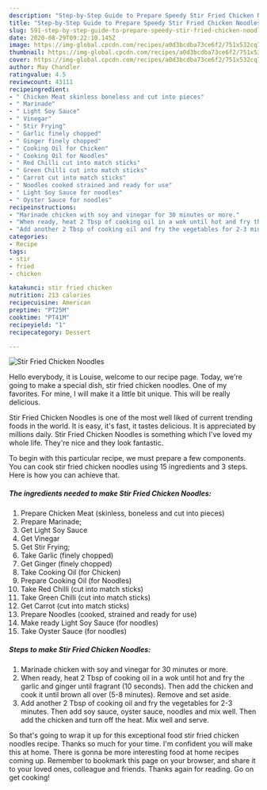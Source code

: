 ```yaml
---
description: "Step-by-Step Guide to Prepare Speedy Stir Fried Chicken Noodles"
title: "Step-by-Step Guide to Prepare Speedy Stir Fried Chicken Noodles"
slug: 591-step-by-step-guide-to-prepare-speedy-stir-fried-chicken-noodles
date: 2020-08-29T09:22:10.145Z
image: https://img-global.cpcdn.com/recipes/a0d3bcdba73ce6f2/751x532cq70/stir-fried-chicken-noodles-recipe-main-photo.jpg
thumbnail: https://img-global.cpcdn.com/recipes/a0d3bcdba73ce6f2/751x532cq70/stir-fried-chicken-noodles-recipe-main-photo.jpg
cover: https://img-global.cpcdn.com/recipes/a0d3bcdba73ce6f2/751x532cq70/stir-fried-chicken-noodles-recipe-main-photo.jpg
author: May Chandler
ratingvalue: 4.5
reviewcount: 43111
recipeingredient:
- " Chicken Meat skinless boneless and cut into pieces"
- " Marinade"
- " Light Soy Sauce"
- " Vinegar"
- " Stir Frying"
- " Garlic finely chopped"
- " Ginger finely chopped"
- " Cooking Oil for Chicken"
- " Cooking Oil for Noodles"
- " Red Chilli cut into match sticks"
- " Green Chilli cut into match sticks"
- " Carrot cut into match sticks"
- " Noodles cooked strained and ready for use"
- " Light Soy Sauce for noodles"
- " Oyster Sauce for noodles"
recipeinstructions:
- "Marinade chicken with soy and vinegar for 30 minutes or more."
- "When ready, heat 2 Tbsp of cooking oil in a wok until hot and fry the garlic and ginger until fragrant (10 seconds). Then add the chicken and cook it until brown all over (5-8 minutes). Remove and set aside."
- "Add another 2 Tbsp of cooking oil and fry the vegetables for 2-3 minutes. Then add soy sauce, oyster sauce, noodles and mix well. Then add the chicken and turn off the heat. Mix well and serve."
categories:
- Recipe
tags:
- stir
- fried
- chicken

katakunci: stir fried chicken 
nutrition: 213 calories
recipecuisine: American
preptime: "PT25M"
cooktime: "PT41M"
recipeyield: "1"
recipecategory: Dessert

---
```



![Stir Fried Chicken Noodles](https://img-global.cpcdn.com/recipes/a0d3bcdba73ce6f2/751x532cq70/stir-fried-chicken-noodles-recipe-main-photo.jpg)

Hello everybody, it is Louise, welcome to our recipe page. Today, we're going to make a special dish, stir fried chicken noodles. One of my favorites. For mine, I will make it a little bit unique. This will be really delicious.

Stir Fried Chicken Noodles is one of the most well liked of current trending foods in the world. It is easy, it's fast, it tastes delicious. It is appreciated by millions daily. Stir Fried Chicken Noodles is something which I've loved my whole life. They're nice and they look fantastic.




To begin with this particular recipe, we must prepare a few components. You can cook stir fried chicken noodles using 15 ingredients and 3 steps. Here is how you can achieve that.

<!--inarticleads1-->

##### The ingredients needed to make Stir Fried Chicken Noodles:

1. Prepare  Chicken Meat (skinless, boneless and cut into pieces)
1. Prepare  Marinade;
1. Get  Light Soy Sauce
1. Get  Vinegar
1. Get  Stir Frying;
1. Take  Garlic (finely chopped)
1. Get  Ginger (finely chopped)
1. Take  Cooking Oil (for Chicken)
1. Prepare  Cooking Oil (for Noodles)
1. Take  Red Chilli (cut into match sticks)
1. Take  Green Chilli (cut into match sticks)
1. Get  Carrot (cut into match sticks)
1. Prepare  Noodles (cooked, strained and ready for use)
1. Make ready  Light Soy Sauce (for noodles)
1. Take  Oyster Sauce (for noodles)




<!--inarticleads2-->

##### Steps to make Stir Fried Chicken Noodles:

1. Marinade chicken with soy and vinegar for 30 minutes or more.
1. When ready, heat 2 Tbsp of cooking oil in a wok until hot and fry the garlic and ginger until fragrant (10 seconds). Then add the chicken and cook it until brown all over (5-8 minutes). Remove and set aside.
1. Add another 2 Tbsp of cooking oil and fry the vegetables for 2-3 minutes. Then add soy sauce, oyster sauce, noodles and mix well. Then add the chicken and turn off the heat. Mix well and serve.




So that's going to wrap it up for this exceptional food stir fried chicken noodles recipe. Thanks so much for your time. I'm confident you will make this at home. There is gonna be more interesting food at home recipes coming up. Remember to bookmark this page on your browser, and share it to your loved ones, colleague and friends. Thanks again for reading. Go on get cooking!
